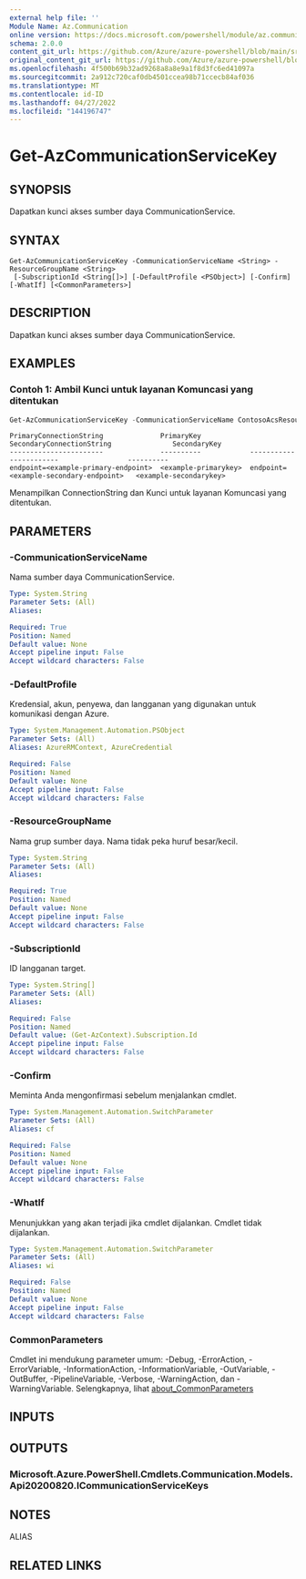 ```yaml
---
external help file: ''
Module Name: Az.Communication
online version: https://docs.microsoft.com/powershell/module/az.communication/get-azcommunicationservicekey
schema: 2.0.0
content_git_url: https://github.com/Azure/azure-powershell/blob/main/src/Communication/help/Get-AzCommunicationServiceKey.md
original_content_git_url: https://github.com/Azure/azure-powershell/blob/main/src/Communication/help/Get-AzCommunicationServiceKey.md
ms.openlocfilehash: 4f500b69b32ad9268a8a8e9a1f8d3fc6ed41097a
ms.sourcegitcommit: 2a912c720caf0db4501ccea98b71ccecb84af036
ms.translationtype: MT
ms.contentlocale: id-ID
ms.lasthandoff: 04/27/2022
ms.locfileid: "144196747"
---
```

# Get-AzCommunicationServiceKey

## SYNOPSIS
Dapatkan kunci akses sumber daya CommunicationService.

## SYNTAX

```
Get-AzCommunicationServiceKey -CommunicationServiceName <String> -ResourceGroupName <String>
 [-SubscriptionId <String[]>] [-DefaultProfile <PSObject>] [-Confirm] [-WhatIf] [<CommonParameters>]
```

## DESCRIPTION
Dapatkan kunci akses sumber daya CommunicationService.

## EXAMPLES

### Contoh 1: Ambil Kunci untuk layanan Komuncasi yang ditentukan
```powershell
Get-AzCommunicationServiceKey -CommunicationServiceName ContosoAcsResource1 -ResourceGroupName ContosoResourceProvider1
```

```output
PrimaryConnectionString              PrimaryKey            SecondaryConnectionString               SecondaryKey
-----------------------              ----------            -----------------------                 ----------
endpoint=<example-primary-endpoint>  <example-primarykey>  endpoint=<example-secondary-endpoint>   <example-secondarykey>
```

Menampilkan ConnectionString dan Kunci untuk layanan Komuncasi yang ditentukan.

## PARAMETERS

### -CommunicationServiceName
Nama sumber daya CommunicationService.

```yaml
Type: System.String
Parameter Sets: (All)
Aliases:

Required: True
Position: Named
Default value: None
Accept pipeline input: False
Accept wildcard characters: False
```

### -DefaultProfile
Kredensial, akun, penyewa, dan langganan yang digunakan untuk komunikasi dengan Azure.

```yaml
Type: System.Management.Automation.PSObject
Parameter Sets: (All)
Aliases: AzureRMContext, AzureCredential

Required: False
Position: Named
Default value: None
Accept pipeline input: False
Accept wildcard characters: False
```

### -ResourceGroupName
Nama grup sumber daya.
Nama tidak peka huruf besar/kecil.

```yaml
Type: System.String
Parameter Sets: (All)
Aliases:

Required: True
Position: Named
Default value: None
Accept pipeline input: False
Accept wildcard characters: False
```

### -SubscriptionId
ID langganan target.

```yaml
Type: System.String[]
Parameter Sets: (All)
Aliases:

Required: False
Position: Named
Default value: (Get-AzContext).Subscription.Id
Accept pipeline input: False
Accept wildcard characters: False
```

### -Confirm
Meminta Anda mengonfirmasi sebelum menjalankan cmdlet.

```yaml
Type: System.Management.Automation.SwitchParameter
Parameter Sets: (All)
Aliases: cf

Required: False
Position: Named
Default value: None
Accept pipeline input: False
Accept wildcard characters: False
```

### -WhatIf
Menunjukkan yang akan terjadi jika cmdlet dijalankan.
Cmdlet tidak dijalankan.

```yaml
Type: System.Management.Automation.SwitchParameter
Parameter Sets: (All)
Aliases: wi

Required: False
Position: Named
Default value: None
Accept pipeline input: False
Accept wildcard characters: False
```

### CommonParameters
Cmdlet ini mendukung parameter umum: -Debug, -ErrorAction, -ErrorVariable, -InformationAction, -InformationVariable, -OutVariable, -OutBuffer, -PipelineVariable, -Verbose, -WarningAction, dan -WarningVariable. Selengkapnya, lihat [about_CommonParameters](http://go.microsoft.com/fwlink/?LinkID=113216)

## INPUTS

## OUTPUTS

### Microsoft.Azure.PowerShell.Cmdlets.Communication.Models.Api20200820.ICommunicationServiceKeys

## NOTES

ALIAS

## RELATED LINKS

